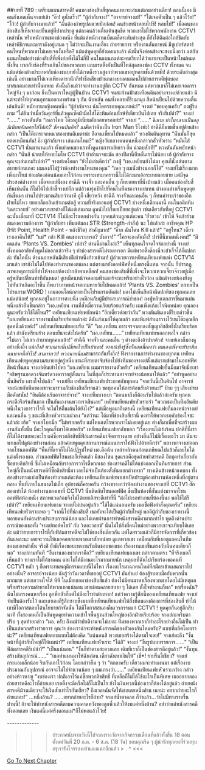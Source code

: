 ##บทที่ 789 : เตรียมแผนสารคดี!
คนของช่องสิบสี่ทุกคนแทบจะเล่นแต่เกมอย่างเดียว!
ตอนนี้เอง มีคนสังเกตเห็นจางเย่เข้า
“อ๊า! ดูนั่นเร็ว!”
“ผู้กำกับจาง!”
“อาจารย์จางเย่!”
“ได้เจอตัวเป็น ๆ แล้วโว้ย!”
“โว้ว! ผู้กำกับจางมาแล้ว!”
“ฉันต้องถ่ายรูปลงเวยป๋อก่อน! คนข้างหน้าหลบไปซิ! หลบไป!”
เมื่อคนของช่องสิบสี่เห็นจางเย่ยืนอยู่ที่ปากประตู แต่ละคนล้วนตื่นเต้นสุดขีด
พวกเขาไม่ใช่พวกพนักงาน CCTV1 เหล่านั้น หรือพนักงานของช่องหนึ่ง ที่แม้แต่พนักงานเบ็ดเตล็ดระดับล่างสุด ก็ยังได้ติดต่อใกล้ชิดกับเหล่าพิธีกรและดาราดังอยู่เสมอ ๆ ไม่ว่าจะเป็นงานเลี้ยง ถ่ายรายการ หรืองานสัมภาษณ์ มีซูเปอร์สตาร์คนไหนที่พวกเขาไม่เคยเจองั้นหรือ? แม้แต่พูดคุยก็ยังเคยมาแล้ว ดังนั้นจึงค่อนข้างจะสงบนิ่งกว่า
แต่กับแผนกใหม่อย่างช่องสิบสี่ที่เพิ่งก่อตั้งได้ไม่กี่ปี คนในแผนกแต่ละคนเรียกได้ว่าแทบจะเป็นหน้าใหม่หมดทั้งสิ้น บวกกับช่องที่ร้างเกินไปของพวกเขา แถมเรตติ้งยังเป็นที่โหล่สุดของช่อง CCTV ทั้งหมด จนแม้แต่ช่องต่างประเทศกับช่องชนบทยังได้เรตติ้งรวมสูงกว่าพวกเขาอยู่หลายชั้นด้วยซ้ำ! ด้วยระดับล่างสุดเช่นนี้ อย่างมากก็ได้เจอเพียงดารานักกีฬาชื่อเสียงปานกลางบางคนตอนไปถ่ายสารคดีฟุตบอลบาสเกตบอลเท่านั้นแหละ ดังนั้นถึงแม้ว่าจะทำงานอยู่ตึก CCTV กันหมด แต่พวกเขาก็ไม่เคยเจอดาราใหญ่จัง ๆ มาก่อน ยิ่งเป็นดาราใหญ่ผู้ปั่นป่วน CCTV1 จนสะท้านฟ้าสะเทือนดินอย่างจางเย่ด้วยแล้ว มีแต่จะทำให้ทุกคนอุทานออกมาพร้อม ๆ กัน ฉับพลัน คนทั้งหลายก็รีบมามุง สีหน้าเปี่ยมไปด้วยความตื่นเต้นยินดี!
พนักงานหญิงคนหนึ่ง “ผู้กำกับจาง ฉันโคตรชอบคุณเลยค่ะ!”
จางเย่ “ขอบคุณครับ”
ถงฟู่รีบถาม “ได้ยินว่าเมื่อวันศุกร์ที่แล้วคุณซัดฝ่ามือใส่โต๊ะหินอ่อนยักษ์ทีเดียวป่นไปเลย จริงรึเปล่า?”
จางเย่ “......”
หวงตันตัน “เหลวไหล โต๊ะอลูมิเนียมอัลลอยหรอกย่ะ!”
จางเย่ “......”
ฉิ*หาย ทำไมกลายเป็นอลูมิเนียมอัลลอยไปได้ล่ะ?
ซัดจนป่นอีก?
แม่*คิดว่าฉันเป็น Iron Man รึไงฟะ!
ฮาฉีฉียิ้มขมขื่นอยู่ด้านข้างกล่าว “เป็นโต๊ะกระจกหนาสองเซนติเมตรน่ะ ลือจนเพี้ยนไปหมดแล้ว”
หวงตันตันอุทาน “นั่นมันก็สุดยอดเหมือนกัน! อ๊ะ ผู้กำกับจาง เล่นเกมไหม?”
หญิงวัยกลางคนคนหนึ่งกล่าวกลั้วหัวเราะ “หมั่นไส้ CCTV1 นั่นมานานแล้ว ทั้งแย่งคนของเราทั้งดูดงบการผลิตเรา ฮึ่ม น่าตบสักที!”
หวงตันตันพยักหน้ากล่าว “นั่นสิ น่าตบให้หายโมโห CCTV1 บ้าอำนาจชะมัด สองปีมานี้บีบคั้นเราไม่น้อย เฮ้ ผู้กำกับจาง คุณจะเล่นเกมรึเปล่า?”
จางเย่เหงื่อตก “ยังไม่เล่นดีกว่า”
ถงฟู่ “ผอ.เหยียนยังไม่มา คุณก็นั่งเล่นตามสบายก่อนเถอะ ผมเองก็ไม่รู้ว่าห้องทำงานไหนของคุณ”
“เหอ ๆ ผมนั่งข้างนอกก็ได้” จางเย่ไม่เรื่องมาก เพิ่งมาใหม่ ย่อมต้องอ่อนน้อมเอาไว้ก่อน เพราะเขามาคราวนี้ไม่ได้กะมาเอ้อระเหยลอยชาย แต่มีจุดประสงค์ต่างหาก
เมื่อจางเย่นั่งลง ฮาฉีฉี จางจั่ว และคนอื่น ๆ ก็ทยอยหาที่นั่งบ้างแล้ว
เมื่อคนช่องสิบสี่เห็นเช่นนั้น ก็ไม่ได้ไปเซ้าซี้จางเย่อีก แต่ล้วนพุ่งเป้าไปที่คนในทีมของจางเย่แทน ต่างคนต่างเริ่มพูดคุยกันขึ้นมา
ผ่านไปประมาณสิบกว่านาที อู่อี้ เสี่ยวหวัง ฮาฉีฉี จางจั่วและคนอื่น ๆ ก็ทนคำรบเร้าของอีกฝ่ายไม่ไหว ทยอยล็อกอินเข้าเกมต่อสู้ ความที่จริงตอนอยู่ CCTV1 ช่วงหนึ่งเดือนมานี้ คนในอดีตทีม ‘เดอะวอยซ์’ อย่างพวกเขาต่างก็ได้แต่เล่นเกม ดูหนังไปเรื่อยเปื่อยอยู่แล้ว เช่นเดียวกับที่อยู่ CCTV1 ฉะนั้นเมื่อมาที่ CCTV14 ก็ไม่มีอะไรแตกต่างกัน ทุกคนล้วนถูกแต่ละคน ‘ยั่วยวน’ เข้าให้ จึงเข้าร่วมสนองความต้องการ
“ผู้กำกับฮา เพิ่มแต้มลง STR (Strength-กำลัง) นะ ใช่แล้วล่ะ อาชีพคุณ HP (Hit Point, Health Point - พลังชีวิต) สำคัญมาก!”
“อ๊าก ฉันโดน Kill แล้ว!”
“อยู่ไหน? เดี๋ยวเราเอาคืนให้!”
“แม่* กล้า Kill คนของเราเหรอ? บังอาจ!”
“ใครจะลงดันมั่ง? ปาร์ตี้นี้ขาดหนึ่งคน!”
“มีคนเล่น ‘Plants VS. Zombies’ เปล่า? ด่านนี้ผ่านไงอ่ะ?”
เห็นทุกคนใจจดใจจ่ออย่างนี้ จางเย่ทั้งหมดอาลัยทั้งพูดไม่ออกแล้วจริง ๆ ทำช่องสารคดีไม่รอดหรอก มีแต่พวกติ๊งต๊องนี่จะสำเร็จได้ก็แปลกล่ะ
ทันใดนั้น ด้านนอกพลันมีเสียงฝีเท้าหนึ่งก้าวเข้ามา!
ผู้อำนวยการเหยียนเทียนเฟยแห่ง CCTV14 มาแล้ว เขายังไม่ได้ไปห้องทำงานของตนเอง แต่ตรงมายังออฟฟิศที่หนึ่งตรงนี้แทน
จากนั้น ก็ปรากฏภาพเหตุการณ์ที่ทำให้จางเย่ต้องปากอ้าตาเหลือก!
คนของช่องสิบสี่ที่เพิ่งจะโหวกเหวกเจี๊ยวจ๊าวอยู่เมื่อครู่พลันเปลี่ยนท่าทีกันหมด! ดูเหมือนหน้าจอคอมพิวเตอร์จะกะพริบอย่างไวว่อง แม้แต่จางเย่เองยังดูไม่ทันว่าเกิดอะไรขึ้น ก็พบว่าภาพหน้าจอเกมหายวับไปหมดแล้ว! ‘Plants VS. Zombies’ กลายเป็น โปรแกรม WORD ! เกมออนไลน์กลายเป็นโปรแกรมตัดต่อ! มองไม่เห็นสีหน้าผิดปกติของทุกคนเลยแม้แต่น้อย! ทุกคนอยู่ในอาการสงบนิ่ง เหมือนกับผู้มีประสบการณ์ช่ำชอง!
ถงฟู่หยิบเอกสารขึ้นมาแผ่นหนึ่งแล้วยืนขึ้นกล่าว “ผอ.เหยียน งานที่สั่งเมื่อวานเรียบร้อยแล้วครับ ผมเพิ่งแก้อะไรนิดหน่อย คุณลองดูนะครับว่าใช้ได้ไหม?”
เหยียนเทียนเฟยพยักหน้า “อีกเดี๋ยวค่อยว่ากัน”
หวงตันตันเองก็รีบกล่าวขึ้น “ผอ.เหยียนคะ รายงานนั่นเรียบร้อยแล้วค่ะ ดิฉันส่งเมล์ให้คุณแล้ว และพิมพ์สำเนาวางไว้บนโต๊ะคุณอีกชุดหนึ่งด้วยค่ะ!”
เหยียนเทียนเฟยตอบรับ “ดี”
“ผอ.เหยียน การเจรจาตกลงสัญญาลิขสิทธิ์นั่นเรียบร้อยแล้ว กำลังเตรียมร่าง ตอนเย็นจะส่งให้ครับ”
“ผอ.เหยียน……”
เหยียนเทียนเฟยพออกพอใจ กล่าว “ไม่เลว ไม่เลว ลำบากทุกคนแล้ว!”
ฮาฉีฉี จางจั่ว และคนอื่น ๆ ต่างตะลึงอ้าปากค้าง!
จางเย่เองก็มองดูอย่างนิ่งอึ้ง แม่*เอ็งสิ พวกนายนี่เปลี่ยนไวเป็นบ้าเลย! จางเย่เพิ่งรู้ซึ้งก็ตอนนี้เองว่า ตนเองเพิ่งจะประเมินคนพวกนี้ต่ำไป!
สามารถว่ะ!
พวกนายนี่แม่*สามารถกันทั้งก๊ก!
ฟังรายงานการทำงานของทุกคน เหยียนเทียนเฟยพูดคุยตามสบายอยู่ครู่หนึ่ง ขณะที่สายตาจับจ้องไปยังทีมของจางเย่ตั้งแต่แรกเข้ามาในออฟฟิศ สีหน้าชื่นชม
จางเย่เดินเข้าไปหา “ผอ.เหยียน ผมมารายงานตัวครับ”
เหยียนเทียนเฟยยื่นมือมาจับมือเขา “อธิษฐานขอดวงจันทร์ดวงดาราอยู่ตั้งนาน ในที่สุดก็ประทานอาจารย์จางน้อยมาให้แล้ว”
“อย่าพูดอย่างนั้นสิครับ เกรงใจไปแล้ว” จางเย่ยิ้ม
เหยียนเทียนเฟยประกาศกับทุกคน “จากวันนี้เป็นต้นไป อาจารย์จางน้อยกับทีมของเขาจะมารวมกับช่องสิบสี่เราแล้ว ขอทุกคนให้การต้อนรับด้วยนะ!”
ป้าบ ๆๆ เสียงปรบมือดังสนั่น!
“ยินดีต้อนรับอาจารย์จาง!”
จางเย่ยิ้มบางเบา “ตอนมาถึงก็ต้อนรับไปแล้วล่ะครับ ทุกคนกระตือรือร้นกันมาก เป็นกันเองจนพวกเราเขินเลย”
เหยียนเทียนเฟยหัวเราะร่า “พวกเธอเป็นทีมอันดับหนึ่งในวงการวาไรตี้ จะไม่ให้ตื่นเต้นได้ยังไง?” แต่เมื่อพูดมาถึงตรงนี้ เหยียนเทียนเฟยก็มองหน้าจางเย่และคนอื่น ๆ ขณะที่เสียงหัวเราะแผ่วลง “แต่ว่านะ ได้มาที่ช่องสิบสี่เรานี่ คงทำให้พวกเธอคับข้องใจซะแล้วล่ะ เฮ้อ”
จางเย่โบกมือ “ไม่หรอกครับ แต่ไหนแต่ไรพวกเราไม่เคยอยู่เฉย ต่างก็มาเพื่อที่จะสร้างผลงานกันทั้งนั้น มีอะไรคุณสั่งมาได้เลยครับ”
เหยียนเทียนเฟยกลับบอก “เรื่องงานไม่เร่งร้อน ปกติที่นี่เราก็ไม่ได้งานเยอะอะไร แค่ซื้อพวกลิขสิทธิ์ฟิล์มสารคดีมาจัดตารางฉาย อย่างอื่นก็ไม่มีเรื่องอะไร มา ฉันจะพาเธอไปดูห้องทำงานก่อน แล้วค่อยพูดคุยสถานการณ์แผนกเราให้ฟังไปด้วยดีกว่า” พลางพาจางเย่ออกจากโซนออฟฟิศ “พื้นที่นี้เราก็ไม่ได้ปฏิรูปใหม่ ผอ.คือฉัน เหล่าหลิวคนก่อนเกษียณไปแล้วก็เลยไม่ได้แต่งตั้งรองผอ. ส่วนออฟฟิศโซนเธอก็เห็นแล้ว มีสองโซน ชุดแรกคือชุดถ่ายทำสารคดี อีกชุดทำเกี่ยวกับซื้อขายลิขสิทธิ์ ซึ่งไม่เหมือนกับรายการวาไรตี้พวกเธอ ช่องสารคดีไม่ได้แบ่งออกเป็นทีมรายการ ส่วนใหญ่ก็เป็นหนังสารคดีที่ซื้อลิขสิทธิ์มา เลยไม่จำเป็นต้องตั้งทีมแยกต่างหาก”
ทางเดินข้างหน้าแคบลง ทั้งสองข้างทางแบ่งเป็นห้องทำงานแต่ละห้อง
เหยียนเทียนเฟยพาเขาเปิดประตูห้องทำงานห้องหนึ่งที่อยู่ตรงกลาง พื้นที่ภายในขนาดไม่เล็ก อุปกรณ์ก็ครบครัน กว้างขวางกว่าห้องทำงานของจางเย่ที่ CCTV1 สักสองเท่าได้ ห้องทำงานของเขาที่ CCTV1 นั้นติดกับโซนออฟฟิศ ซึ่งเป็นห้องที่กั้นแบ่งมาจากโซนออฟฟิศห้องหนึ่ง สภาพแวดล้อมจึงไม่ได้แยกอิสระดีเท่าที่นี่
“ต่อไปเธอทำงานที่ห้องนี้นะ พอใช้ได้รึเปล่า?” เหยียนเทียนเฟยถาม
จางเย่ไม่บ่นอยู่แล้ว “ใช้ได้แน่นอนครับ ผมเชื่อฟังคำสั่งคุณครับ”
เหยียนเทียนเฟยหัวเราะเหอ ๆ “จากนี้ไปที่ช่องสิบสี่ เธอยังจะได้เป็นผู้กำกับใหญ่ พอดีผู้กำกับของเราทางนี้หลายคนยังค่อนข้างประสบการณ์น้อย และไม่เคยผ่านการทำหนังสารคดีมามากเท่าไร พูดถึงด้านประการณ์ของเธอทั้ง ‘จางเย่ทอล์คโชว์’ กับ ‘เดอะวอยซ์’ นั่นไม่ใช่สิ่งที่คนใหม่อย่างพวกเขาจะเทียบได้เลยล่ะ แม้ว่ารายการวาไรตี้กับฟิล์มสารคดีจะไม่ใช่ของสิ่งเดียวกัน แต่โดยรวมแล้วก็มีการจัดการที่เกี่ยวข้องกันแหละนะ เลยจะวานให้เธอคอยสอนพวกเขาสักหน่อย ดูแลพวกเขา เหมือนกับที่เธอดูแลคนในทีมของเธอเหล่านั้น จริงสิ ยังมีเรื่องขอบเขตงานรับผิดชอบของเธอ เรื่องงานเธอขึ้นตรงกับฉันคนเดียวก็พอ”
จางเย่ถามทันที “งั้นงานของพวกเราคือ?”
เหยียนเทียนเฟยมองเขา กล่าวตามตรง “ที่จริงเธอก็เห็นแล้ว ทางเราไม่ได้ขาดคน และไม่ได้มีงานอะไรมากมายนัก เหตุผลที่ฉันไปเรียกร้องขอคนที่ CCTV1 หลัก ๆ ก็เพราะทนพฤติกรรมแบบนี้ไม่ไหว เรื่องอะไรมาฉกคนใหม่ที่สมัครเข้าแผนกเราไปอย่างนั้น? อาจารย์จางน้อย ฉันรู้ว่าวันเวลาที่เธออยู่ CCTV1 มันย่ำแย่ ต้องสู้รบตบมือกับพวกนั้นมากมาย แต่เธอวางใจได้ หึหึ ในเมื่อเธอมาช่องสิบสี่แล้ว ต้องไม่มีคนมาหาเรื่องพวกเธอโดยไม่มีเหตุผล หรือสร้างความลำบากให้พวกเธอแน่นอน เธอผ่อนคลายสบาย ๆ ได้เลย ตั้งใจทำงานก็พอ”
หาเรื่องฉัน?
ฉันไม่เกรงคนหาเรื่อง ลูกพี่กลัวก็แต่ไม่มีอะไรทำต่างหาก!
แต่ว่าความรู้สึกนี้ของเหยียนเทียนเฟย จางเย่จำเป็นต้องรับไว้ และเขาเองก็รู้สึกซาบซึ้งมากที่เหยียนเทียนเฟยให้สิ่งที่ตนเองต้องการที่ช่องสิบสี่ ทำให้เขามีโอกาสตอบโต้นโยบายกำจัดนั่น ได้มีโอกาสสนองคืนเวรกรรมแก่ CCTV1 !
พูดคุยกันอยู่อีกสิบนาที
ทั้งสองคนก็เป็นอันพูดคุยทำความเข้าใจพื้นฐานส่วนใหญ่ของอีกฝ่ายเรียบร้อย
จางเย่กะพริบตาปริบ ๆ สุดท้ายกล่าว “ผอ. ครับ ถึงแม้ว่าปกติงานจะไม่เยอะ ทีมของพวกเราก็ทำอะไรอย่างอื่นไม่เป็น ทำเป็นแต่พวกสร้างรายการ คุณว่า ช่องเราน่าจะทำหนังสารคดีของตัวเองกันไหมครับ? แบบที่ผลิตโดยเราน่ะ?”
เหยียนเทียนเฟยตอบแบบไม่ต้องคิด “แน่นอนสิ พวกเธอสร้างได้ตามใจเลย!”
จางเย่ตะลึง “งั้นหน้าที่ผู้กำกับใหญ่ก็ให้ผมนำ?”
เหยียนเทียนเฟยหัวเราะ “ได้สิ”
จางเย่ “งั้นรูปแบบรายการ……”
“เป็นฟิล์มสารคดีรึเปล่า?”
“เป็นแน่นอน”
“งั้นก็ทำตามสะดวกเลย เดิมทีเราก็เป็นช่องสารดีอยู่แล้ว!”
“งั้นทุนสร้างกับอุปกรณ์……”
“เธอทำแผนมาให้ฉันก่อน เดี๋ยวฉันหาเงินให้”
เชี่*!
ราบรื่นงี้เชียว?
จางเย่กระแอมเล็กน้อย รีบกันเอาไว้ก่อน โดยกล่าวยิ้ม ๆ ว่า “ตกลงครับ เดี๋ยวผมจะทำแผนมา แต่เรื่องงบประมาณกับอุปกรณ์ อาจจะไม่ใช่จำนวนน้อย ๆ ผมเกรงว่า……”
เหยียนเทียนเฟยหัวเราะกว้าง กล่าวอย่างห้าวหาญ “งบช่องเรา ปกติเอาไว้แค่ซื้อพวกลิขสิทธิ์ ที่เหลือก็ไม่ได้ใช้อะไรเป็นพิเศษ เธออยากลองถ่ายสารคดีอะไรก็ถ่ายเลย เรตติ้งจะดีหรือไม่ก็ไม่เป็นไร ยังไงเงินพวกนี้ช่องเราก็ต้องได้อยู่แล้ว ถ่ายหนังสารคดีม้วนเดียวจะใช้เงินสักเท่าไรกันเชียว? ถึงเวลาฉันจัดให้เธอเลยหนึ่งล้าน เธอน่ะ อยากถ่ายอะไรก็ถ่ายเถอะ!”
...หนึ่งล้าน?
…...อยากถ่ายอะไรก็ถ่าย?
จางเย่น้ำตาคลอ ก็ว่าแล้ว...ว่าไม่มีทางราบรื่นปานนี้!
ถ้าจะให้ทำหนังสารคดีตามความคาดหวังของลูกพี่ แล้วให้งบแค่หนึ่งล้าน? อย่าว่าแต่หนังสารคดีทั้งตอนเลย เงินแค่นี้แค่ครึ่งตอนแม่*ก็ไม่พอแล้วโว้ย!


*-*-*-*-*-*-*-*-*-*-*-*-*-*
>>> ประกาศนับจากวันนี้ไปจะลงรางวัลจากกิจกรรมเดือนที่แล้วทั้งสิ้น 18 ตอน ตั้งแต่วันที่ 20 ก.ค. - 6 ส.ค. (18 วัน) ขอบคุณรีด ๆ ผู้น่ารักทุกคนที่ร่วมทุบกรุเรารังโจรรองเท้าแดงแตกอีกแล้ว > . ^ <<<








[Go To Next Chapter]( ./90.md)